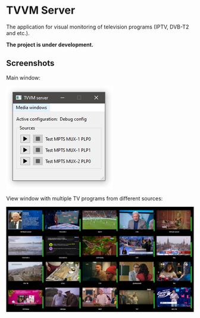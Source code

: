 # TVVM Server
The application for visual monitoring of television programs (IPTV, DVB-T2 and etc.).

**The project is under development.**

## Screenshots

Main window:

![TVVM Server - Main Window](../docs/screenshots/tvvm-server/server%20-%20main%20window.png)

View window with multiple TV programs from different sources:

![TVVM Server - Viewer Window](../docs/screenshots/tvvm-server/server%20-%20viewer%20window%2001.png)
